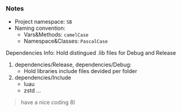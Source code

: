### Notes

* Project namespace: `SB`
* Naming convention: 
    - Vars&Methods: `camelCase`
    - Namespace&Classes: `PascalCase`

Dependencies Info:
Hold distingued .lib files for Debug and Release
1) dependencies/Release, dependencies/Debug:
    - Hold libraries include files devided per folder
3) dependencies/Include
    - luau
    - zstd
    ...

> have a nice coding 8)